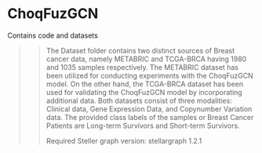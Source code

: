 # ChoqFuzGCN
Contains code and datasets

>> The Dataset folder contains two distinct sources of Breast cancer data, namely METABRIC and TCGA-BRCA having 1980 and 1035 samples respectively. The METABRIC dataset has been utilized for conducting 
experiments with the ChoqFuzGCN model. On the other hand, the TCGA-BRCA dataset has been used for validating the ChoqFuzGCN model by incorporating additional data.
Both datasets consist of three modalities: Clinical data, Gene Expression Data, and Copynumber Variation data. The provided class labels of the samples or Breast Cancer
Patients are Long-term Survivors and Short-term Survivors.
>>
>>
>>  Required Steller graph version:   stellargraph    1.2.1
